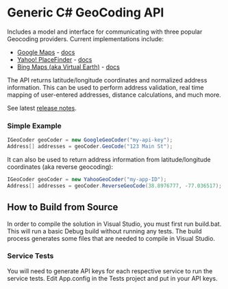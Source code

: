Generic C# GeoCoding API
========================

Includes a model and interface for communicating with three popular Geocoding providers.  Current implementations include:

  * [Google Maps](https://developers.google.com/maps/) - [docs](https://developers.google.com/maps/documentation/geocoding/)
  * [Yahoo! PlaceFinder](http://developer.yahoo.com/geo/placefinder/) - [docs](http://developer.yahoo.com/geo/placefinder/guide/index.html)
  * [Bing Maps (aka Virtual Earth)](http://www.microsoft.com/maps/) - [docs](http://msdn.microsoft.com/en-us/library/ff701715.aspx)

The API returns latitude/longitude coordinates and normalized address information.  This can be used to perform address validation, real time mapping of user-entered addresses, distance calculations, and much more.

See latest [release notes](https://github.com/chadly/Geocoding.net/wiki/Release-Notes).

### Simple Example

```c#
IGeoCoder geoCoder = new GoogleGeoCoder("my-api-key");
Address[] addresses = geoCoder.GeoCode("123 Main St");
```

It can also be used to return address information from latitude/longitude coordinates (aka reverse geocoding):

```c#
IGeoCoder geoCoder = new YahooGeoCoder("my-app-ID");
Address[] addresses = geoCoder.ReverseGeoCode(38.8976777, -77.036517);
```

How to Build from Source
------------------------

In order to compile the solution in Visual Studio, you must first run build.bat. This will run a basic Debug build without running any tests. The build process generates some files that are needed to compile in Visual Studio.

### Service Tests
You will need to generate API keys for each respective service to run the service tests. Edit App.config in the Tests project and put in your API keys.